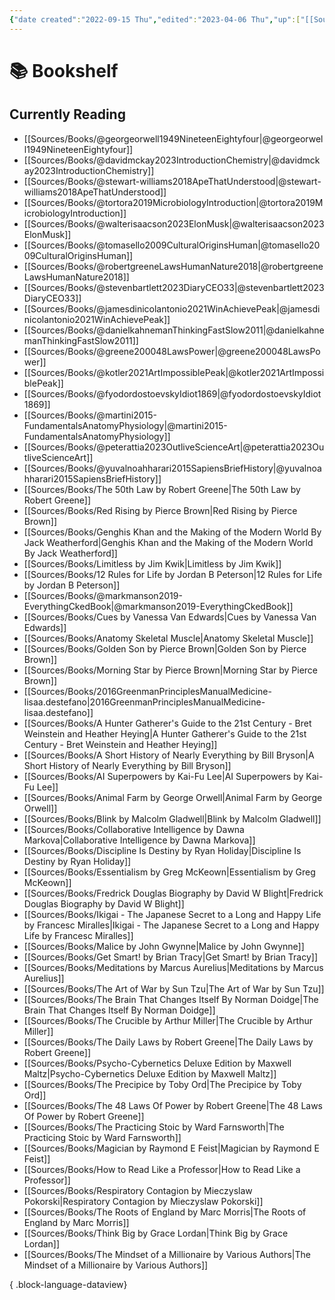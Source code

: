 ```yaml
---
{"date created":"2022-09-15 Thu","edited":"2023-04-06 Thu","up":["[[Sources]]"],"dg-publish":true,"permalink":"/atlas/bookshelf/","dgPassFrontmatter":true}
---
```


# 📚 Bookshelf

## Currently Reading
- [[Sources/Books/@georgeorwell1949NineteenEightyfour\|@georgeorwell1949NineteenEightyfour]]
- [[Sources/Books/@davidmckay2023IntroductionChemistry\|@davidmckay2023IntroductionChemistry]]
- [[Sources/Books/@stewart-williams2018ApeThatUnderstood\|@stewart-williams2018ApeThatUnderstood]]
- [[Sources/Books/@tortora2019MicrobiologyIntroduction\|@tortora2019MicrobiologyIntroduction]]
- [[Sources/Books/@walterisaacson2023ElonMusk\|@walterisaacson2023ElonMusk]]
- [[Sources/Books/@tomasello2009CulturalOriginsHuman\|@tomasello2009CulturalOriginsHuman]]
- [[Sources/Books/@robertgreeneLawsHumanNature2018\|@robertgreeneLawsHumanNature2018]]
- [[Sources/Books/@stevenbartlett2023DiaryCEO33\|@stevenbartlett2023DiaryCEO33]]
- [[Sources/Books/@jamesdinicolantonio2021WinAchievePeak\|@jamesdinicolantonio2021WinAchievePeak]]
- [[Sources/Books/@danielkahnemanThinkingFastSlow2011\|@danielkahnemanThinkingFastSlow2011]]
- [[Sources/Books/@greene200048LawsPower\|@greene200048LawsPower]]
- [[Sources/Books/@kotler2021ArtImpossiblePeak\|@kotler2021ArtImpossiblePeak]]
- [[Sources/Books/@fyodordostoevskyIdiot1869\|@fyodordostoevskyIdiot1869]]
- [[Sources/Books/@martini2015-FundamentalsAnatomyPhysiology\|@martini2015-FundamentalsAnatomyPhysiology]]
- [[Sources/Books/@peterattia2023OutliveScienceArt\|@peterattia2023OutliveScienceArt]]
- [[Sources/Books/@yuvalnoahharari2015SapiensBriefHistory\|@yuvalnoahharari2015SapiensBriefHistory]]
- [[Sources/Books/The 50th Law by Robert Greene\|The 50th Law by Robert Greene]]
- [[Sources/Books/Red Rising by Pierce Brown\|Red Rising by Pierce Brown]]
- [[Sources/Books/Genghis Khan and the Making of the Modern World By Jack Weatherford\|Genghis Khan and the Making of the Modern World By Jack Weatherford]]
- [[Sources/Books/Limitless by Jim Kwik\|Limitless by Jim Kwik]]
- [[Sources/Books/12 Rules for Life by Jordan B Peterson\|12 Rules for Life by Jordan B Peterson]]
- [[Sources/Books/@markmanson2019-EverythingCkedBook\|@markmanson2019-EverythingCkedBook]]
- [[Sources/Books/Cues by Vanessa Van Edwards\|Cues by Vanessa Van Edwards]]
- [[Sources/Books/Anatomy Skeletal Muscle\|Anatomy Skeletal Muscle]]
- [[Sources/Books/Golden Son by Pierce Brown\|Golden Son by Pierce Brown]]
- [[Sources/Books/Morning Star by Pierce Brown\|Morning Star by Pierce Brown]]
- [[Sources/Books/2016GreenmanPrinciplesManualMedicine-lisaa.destefano\|2016GreenmanPrinciplesManualMedicine-lisaa.destefano]]
- [[Sources/Books/A Hunter Gatherer's Guide to the 21st Century - Bret Weinstein and Heather Heying\|A Hunter Gatherer's Guide to the 21st Century - Bret Weinstein and Heather Heying]]
- [[Sources/Books/A Short History of Nearly Everything by Bill Bryson\|A Short History of Nearly Everything by Bill Bryson]]
- [[Sources/Books/AI Superpowers by Kai-Fu Lee\|AI Superpowers by Kai-Fu Lee]]
- [[Sources/Books/Animal Farm by George Orwell\|Animal Farm by George Orwell]]
- [[Sources/Books/Blink by Malcolm Gladwell\|Blink by Malcolm Gladwell]]
- [[Sources/Books/Collaborative Intelligence by Dawna Markova\|Collaborative Intelligence by Dawna Markova]]
- [[Sources/Books/Discipline Is Destiny by Ryan Holiday\|Discipline Is Destiny by Ryan Holiday]]
- [[Sources/Books/Essentialism by Greg McKeown\|Essentialism by Greg McKeown]]
- [[Sources/Books/Fredrick Douglas Biography by David W Blight\|Fredrick Douglas Biography by David W Blight]]
- [[Sources/Books/Ikigai - The Japanese Secret to a Long and Happy Life by Francesc Miralles\|Ikigai - The Japanese Secret to a Long and Happy Life by Francesc Miralles]]
- [[Sources/Books/Malice by John Gwynne\|Malice by John Gwynne]]
- [[Sources/Books/Get Smart! by Brian Tracy\|Get Smart! by Brian Tracy]]
- [[Sources/Books/Meditations by Marcus Aurelius\|Meditations by Marcus Aurelius]]
- [[Sources/Books/The Art of War by Sun Tzu\|The Art of War by Sun Tzu]]
- [[Sources/Books/The Brain That Changes Itself By Norman Doidge\|The Brain That Changes Itself By Norman Doidge]]
- [[Sources/Books/The Crucible by Arthur Miller\|The Crucible by Arthur Miller]]
- [[Sources/Books/The Daily Laws by Robert Greene\|The Daily Laws by Robert Greene]]
- [[Sources/Books/Psycho-Cybernetics Deluxe Edition by Maxwell Maltz\|Psycho-Cybernetics Deluxe Edition by Maxwell Maltz]]
- [[Sources/Books/The Precipice by Toby Ord\|The Precipice by Toby Ord]]
- [[Sources/Books/The 48 Laws Of Power by Robert Greene\|The 48 Laws Of Power by Robert Greene]]
- [[Sources/Books/The Practicing Stoic by Ward Farnsworth\|The Practicing Stoic by Ward Farnsworth]]
- [[Sources/Books/Magician by Raymond E Feist\|Magician by Raymond E Feist]]
- [[Sources/Books/How to Read Like a Professor\|How to Read Like a Professor]]
- [[Sources/Books/Respiratory Contagion by Mieczyslaw Pokorski\|Respiratory Contagion by Mieczyslaw Pokorski]]
- [[Sources/Books/The Roots of England by Marc Morris\|The Roots of England by Marc Morris]]
- [[Sources/Books/Think Big by Grace Lordan\|Think Big by Grace Lordan]]
- [[Sources/Books/The Mindset of a Millionaire by Various Authors\|The Mindset of a Millionaire by Various Authors]]

{ .block-language-dataview}